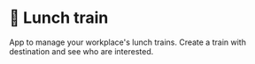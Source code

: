 # :steam_locomotive: Lunch train

App to manage your workplace's lunch trains. Create a train with destination and see who are interested.
